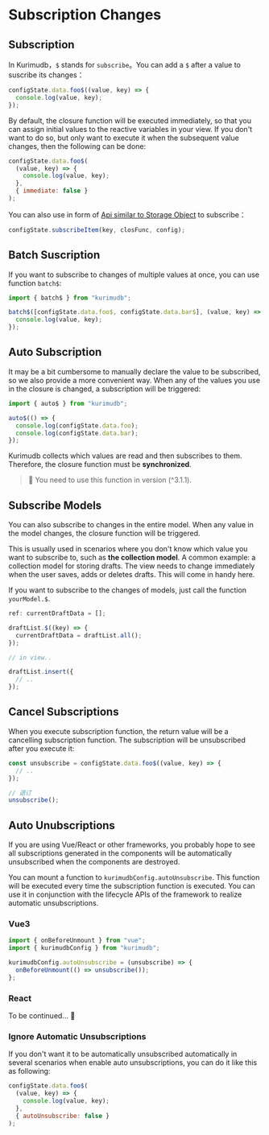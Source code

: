 # Subscription Changes

## Subscription

In Kurimudb，`$` stands for `subscribe`。You can add a `$` after a value to suscribe its changes：

```js
configState.data.foo$((value, key) => {
  console.log(value, key);
});
```

By default, the closure function will be executed immediately, so that you can assign initial values to the reactive variables in your view. If you don't want to do so, but only want to execute it when the subsequent value changes, then the following can be done:

```js {5}
configState.data.foo$(
  (value, key) => {
    console.log(value, key);
  },
  { immediate: false }
);
```

You can also use in form of [Api similar to Storage Object](/model.html#%E7%B1%BB-storage-api) to subscribe：

```js
configState.subscribeItem(key, closFunc, config);
```

## Batch Suscription

If you want to subscribe to changes of multiple values at once, you can use function `batch$`:

```js
import { batch$ } from "kurimudb";

batch$([configState.data.foo$, configState.data.bar$], (value, key) => {
  console.log(value, key);
});
```

## Auto Subscription

It may be a bit cumbersome to manually declare the value to be subscribed, so we also provide a more convenient way. When any of the values you use in the closure is changed, a subscription will be triggered: 

```js
import { auto$ } from "kurimudb";

auto$(() => {
  console.log(configState.data.foo);
  console.log(configState.data.bar);
});
```
Kurimudb collects which values are read and then subscribes to them. Therefore, the closure function must be **synchronized**.

> 📜 You need to use this function in version (^3.1.1).

## Subscribe Models

You can also subscribe to changes in the entire model. When any value in the model changes, the closure function will be triggered.

This is usually used in scenarios where you don't know which value you want to subscribe to, such as **the collection model**. A common example: a collection model for storing drafts. The view needs to change immediately when the user saves, adds or deletes drafts. This will come in handy here.

If you want to subscribe to the changes of models, just call the function `yourModel.$`.

```js {3,4,5}
ref: currentDraftData = [];

draftList.$((key) => {
  currentDraftData = draftList.all();
});

// in view..

draftList.insert({
  // ..
});
```

## Cancel Subscriptions

When you execute subscription function, the return value will be a cancelling subscription function. The subscription will be unsubscribed after you execute it:

```js
const unsubscribe = configState.data.foo$((value, key) => {
  // ..
});

// 退订
unsubscribe();
```

## Auto Unubscriptions

If you are using Vue/React or other frameworks, you probably hope to see all subscriptions generated in the components will be automatically unsubscribed when the components are destroyed.

You can mount a function to `kurimudbConfig.autoUnsubscribe`. This function will be executed every time the subscription function is executed. You can use it in conjunction with the lifecycle APIs of the framework to realize automatic unsubscriptions.

### Vue3

```js
import { onBeforeUnmount } from "vue";
import { kurimudbConfig } from "kurimudb";

kurimudbConfig.autoUnsubscribe = (unsubscribe) => {
  onBeforeUnmount(() => unsubscribe());
};
```

### React

To be continued... 🐸

### Ignore Automatic Unsubscriptions

If you don't want it to be automatically unsubscribed automatically in several scenarios when enable auto unsubscriptions, you can do it like this as following:

```js {5}
configState.data.foo$(
  (value, key) => {
    console.log(value, key);
  },
  { autoUnsubscribe: false }
);
```
